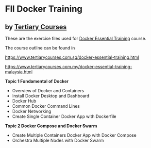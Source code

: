 # Fll Docker Training
## by [Tertiary Courses](https://www.tertiarycourses.com.sg/)

These are the exercise files used for [Docker Essential Training](https://www.tertiarycourses.com.sg/docker-essential-training.html) course. 

The course outline can be found in 

https://www.tertiarycourses.com.sg/docker-essential-training.html

https://www.tertiarycourses.com.my/docker-essential-training-malaysia.html

<p><strong>Topic 1 Fundamental of Docker</strong></p>
<ul>
<li>Overview of Docker and Containers</li>
<li>Install Docker Desktop and Dashboard</li>
<li>Docker Hub</li>
<li>Common Docker Command Lines</li>
<li>Docker Networking</li>
<li>Create Single Container Docker App with Dockerfile</li>
</ul>
<p><strong>Topic 2 Docker Compose and Docker Swarm</strong></p>
<ul>
<li>Create Multiple Containers Docker App with Docker Compose</li>
<li>Orchestra Multiple Nodes with Docker Swarm</li>
</ul>
